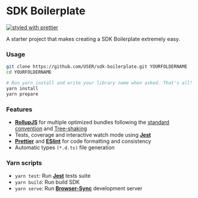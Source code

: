 # SDK Boilerplate

[![styled with prettier](https://img.shields.io/badge/styled_with-prettier-ff69b4.svg)](https://github.com/prettier/prettier)

A starter project that makes creating a SDK Boilerplate extremely easy.

### Usage

```bash
git clone https://github.com/USER/sdk-boilerplate.git YOURFOLDERNAME
cd YOURFOLDERNAME

# Run yarn install and write your library name when asked. That's all!
yarn install
yarn prepare
```

### Features

- **[RollupJS](https://rollupjs.org/)** for multiple optimized bundles following the [standard convention](http://2ality.com/2017/04/setting-up-multi-platform-packages.html) and [Tree-shaking](https://alexjoverm.github.io/2017/03/06/Tree-shaking-with-Webpack-2-TypeScript-and-Babel/)
- Tests, coverage and interactive watch mode using **[Jest](http://facebook.github.io/jest/)**
- **[Prettier](https://github.com/prettier/prettier)** and **[ESlint](https://palantir.github.io/tslint/)** for code formatting and consistency
- Automatic types `(*.d.ts)` file generation

### Yarn scripts

- `yarn test`: Run **[Jest](http://facebook.github.io/jest/)** tests suite
- `yarn build`: Run build SDK
- `yarn serve`: Run **[Browser-Sync](http://facebook.github.io/jest/)** development server
